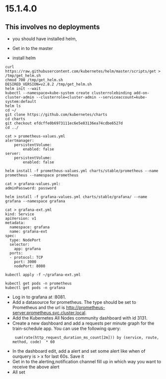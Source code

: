 # 15.1.4.0

## This involves no  deployments

* you should have installed helm,

* Get in to the master

* install helm

```
curl https://raw.githubusercontent.com/kubernetes/helm/master/scripts/get > /tmp/get_helm.sh
chmod 700 /tmp/get_helm.sh
DESIRED_VERSION=v2.8.2 /tmp/get_helm.sh
helm init --wait
kubectl --namespace=kube-system create clusterrolebinding add-on-cluster-admin --clusterrole=cluster-admin --serviceaccount=kube-system:default
helm ls
cd ~/
git clone https://github.com/kubernetes/charts
cd charts
git checkout efdcffe0b6973111ec6e5e83136ea74cdbe6527d
cd ../
```

```
cat > prometheus-values.yml
alertmanager:
    persistentVolume:
        enabled: false
server:
    persistentVolume:
        enabled: false
```

```
helm install -f prometheus-values.yml charts/stable/prometheus --name prometheus --namespace prometheus
```

```
cat > grafana-values.yml:
adminPassword: password
```

```
helm install -f grafana-values.yml charts/stable/grafana/ --name grafana --namespace grafana
```

```
cat > grafana-ext.yml
kind: Service
apiVersion: v1
metadata:
  namespace: grafana
  name: grafana-ext
spec:
  type: NodePort
  selector:
    app: grafana
  ports:
  - protocol: TCP
    port: 3000
    nodePort: 8080
```

```
kubectl apply -f ~/grafana-ext.yml
```

```
kubectl get pods -n prometheus
kubectl get pods -n grafana
```

* Log in to grafana at <Kubernetes Node Public IP>:8081.
* Add a datasource for prometheus. The type should be set to Prometheus and the url is http://prometheus-server.prometheus.svc.cluster.local.
* Add the Kubernetes All Nodes community dashboard with id 3131.
* Create a new dashboard and add a requests per minute graph for the train-schedule app. You can use the following query:
    ```
     sum(rate(http_request_duration_ms_count[2m])) by (service, route, method, code)  * 60
  
    ```
* In the dashboard edit, add a alert and set some alert like when of ourquery is > x for last 60s. Save it
* Get in to the alerting,notification channel fill up in which way you want to receive the above alert
* All set


